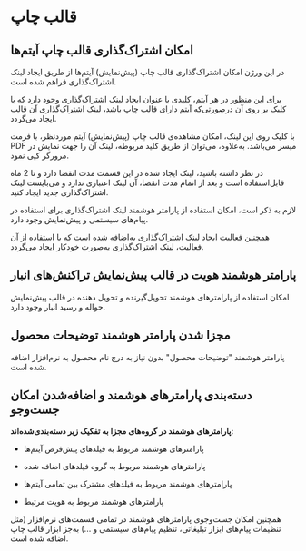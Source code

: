 #  قالب چاپ

## امکان اشتراک‌گذاری قالب چاپ آیتم‌ها

در این ورژن امکان اشتراک‌گذاری قالب چاپ (پیش‌نمایش) آیتم‌ها از طریق ایجاد لینک اشتراک‌گذاری فراهم شده است. 

برای این منظور در هر آیتم، کلیدی با عنوان ایجاد لینک اشتراک‌گذاری وجود دارد که با کلیک بر روی آن درصورتی‌که آیتم دارای قالب چاپ باشد، لینک اشتراک‌گذاری آن قالب ایجاد می‌گردد.

با کلیک روی این لینک، امکان مشاهده‌ی قالب چاپ (پیش‌نمایش) آیتم موردنظر، با فرمت PDF میسر می‌باشد. به‌علاوه، می‌توان از طریق کلید مربوطه، لینک آن را جهت نمایش در مرورگر کپی نمود.

در نظر داشته باشید، لینک ایجاد شده در این قسمت مدت انقضا دارد و تا 2 ماه قابل‌استفاده است و بعد از اتمام مدت انقضا، آن لینک اعتباری ندارد و می‌بایست لینک اشتراک‌گذاری جدید ایجاد کنید.

لازم به ذکر است، امکان استفاده از پارامتر هوشمند لینک اشتراک‌گذاری برای استفاده در پیام‌های سیستمی و پیش‌نمایش وجود دارد.

همچنین فعالیت ایجاد لینک اشتراک‌گذاری به‌اضافه شده است که با استفاده از آن فعالیت، لینک اشتراک‌گذاری به‌صورت خودکار ایجاد می‌گردد. 

## پارامتر هوشمند هویت در قالب پیش‌نمایش تراکنش‌های انبار

امکان استفاده از پارامترهای هوشمند تحویل‌گیرنده و تحویل دهنده در قالب پیش‌نمایش حواله و رسید انبار وجود دارد.

## مجزا شدن پارامتر هوشمند توضیحات محصول

پارامتر هوشمند "توضیحات محصول" بدون نیاز به درج نام محصول به نرم‌افزار اضافه شده است.

## دسته‌بندی پارامترهای هوشمند و اضافه‌شدن امکان جست‌وجو

**پارامترهای هوشمند در گروه‌های مجزا به تفکیک زیر دسته‌بندی‌شده‌اند:**

- پارامترهای هوشمند مربوط به فیلدهای پیش‌فرض آیتم‌ها

- پارامترهای هوشمند مربوط به گروه فیلدهای اضافه شده

- پارامترهای هوشمند مربوط به فیلدهای مشترک بین تمامی آیتم‌ها

- پارامترهای هوشمند مربوط به هویت مرتبط

همچنین امکان جست‌وجوی پارامترهای هوشمند در تمامی قسمت‌های نرم‌افزار (مثل تنظیمات پیام‌های ابزار تبلیغاتی، تنظیم پیام‌های
سیستمی و ...) به‌جز ابزار قالب چاپ اضافه شده است. 
